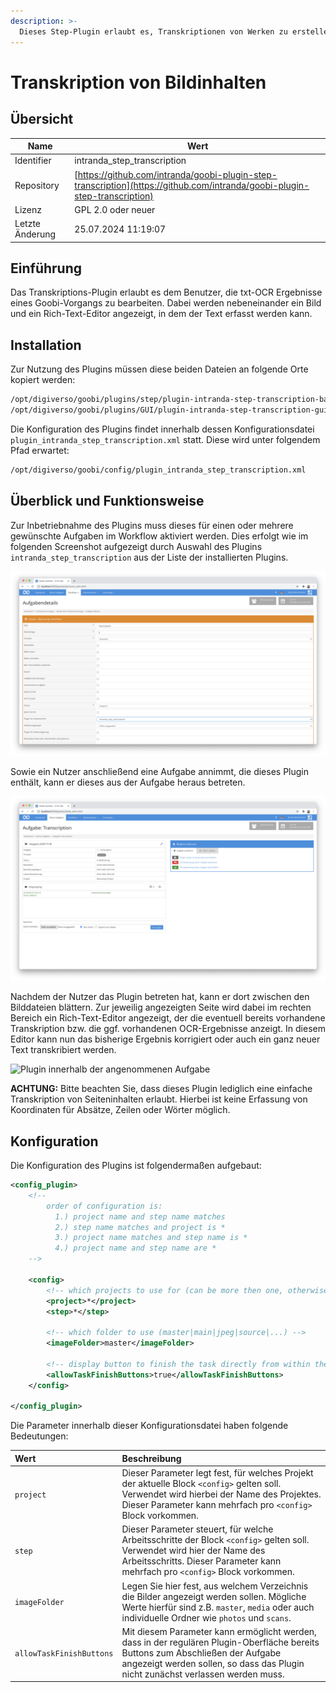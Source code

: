 ```yaml
---
description: >-
  Dieses Step-Plugin erlaubt es, Transkriptionen von Werken zu erstellen. Die Transkriptionen werden dabei ohne Wort- oder Zeilenkoordinaten erfasst.
---
```


# Transkription von Bildinhalten

## Übersicht

Name                     | Wert
-------------------------|-----------
Identifier               | intranda_step_transcription
Repository               | [https://github.com/intranda/goobi-plugin-step-transcription](https://github.com/intranda/goobi-plugin-step-transcription)
Lizenz              | GPL 2.0 oder neuer 
Letzte Änderung    | 25.07.2024 11:19:07


## Einführung
Das Transkriptions-Plugin erlaubt es dem Benutzer, die txt-OCR Ergebnisse eines Goobi-Vorgangs zu bearbeiten. Dabei werden nebeneinander ein Bild und ein Rich-Text-Editor angezeigt, in dem der Text erfasst werden kann.


## Installation
Zur Nutzung des Plugins müssen diese beiden Dateien an folgende Orte kopiert werden:

```bash
/opt/digiverso/goobi/plugins/step/plugin-intranda-step-transcription-base.jar
/opt/digiverso/goobi/plugins/GUI/plugin-intranda-step-transcription-gui.jar
```

Die Konfiguration des Plugins findet innerhalb dessen Konfigurationsdatei `plugin_intranda_step_transcription.xml` statt. Diese wird unter folgendem Pfad erwartet:

```bash
/opt/digiverso/goobi/config/plugin_intranda_step_transcription.xml
```


## Überblick und Funktionsweise
Zur Inbetriebnahme des Plugins muss dieses für einen oder mehrere gewünschte Aufgaben im Workflow aktiviert werden. Dies erfolgt wie im folgenden Screenshot aufgezeigt durch Auswahl des Plugins `intranda_step_transcription` aus der Liste der installierten Plugins.

![Zuweisung des Plugins zu einer bestimmten Aufgabe](images/goobi-plugin-step-transcription_screen1_de.png)

Sowie ein Nutzer anschließend eine Aufgabe annimmt, die dieses Plugin enthält, kann er dieses aus der Aufgabe heraus betreten.

![Plugin innerhalb der angenommenen Aufgabe](images/goobi-plugin-step-transcription_screen2_de.png)

Nachdem der Nutzer das Plugin betreten hat, kann er dort zwischen den Bilddateien blättern. Zur jeweilig angezeigten Seite wird dabei im rechten Bereich ein Rich-Text-Editor angezeigt, der die eventuell bereits vorhandene Transkription bzw. die ggf. vorhandenen OCR-Ergebnisse anzeigt. In diesem Editor kann nun das bisherige Ergebnis korrigiert oder auch ein ganz neuer Text transkribiert werden.

![Plugin innerhalb der angenommenen Aufgabe](images/goobi-plugin-step-transcription_screen3_de.png)

**ACHTUNG:** Bitte beachten Sie, dass dieses Plugin lediglich eine einfache Transkription von Seiteninhalten erlaubt. Hierbei ist keine Erfassung von Koordinaten für Absätze, Zeilen oder Wörter möglich.


## Konfiguration
Die Konfiguration des Plugins ist folgendermaßen aufgebaut:

```xml
<config_plugin>
    <!--
        order of configuration is:
          1.) project name and step name matches
          2.) step name matches and project is *
          3.) project name matches and step name is *
          4.) project name and step name are *
    -->

    <config>
        <!-- which projects to use for (can be more then one, otherwise use *) -->
        <project>*</project>
        <step>*</step>

        <!-- which folder to use (master|main|jpeg|source|...) -->
        <imageFolder>master</imageFolder>

        <!-- display button to finish the task directly from within the entered plugin -->
        <allowTaskFinishButtons>true</allowTaskFinishButtons>
    </config>

</config_plugin>
```

Die Parameter innerhalb dieser Konfigurationsdatei haben folgende Bedeutungen:

| Wert | Beschreibung |
| :--- | :--- |
| `project` | Dieser Parameter legt fest, für welches Projekt der aktuelle Block `<config>` gelten soll. Verwendet wird hierbei der Name des Projektes. Dieser Parameter kann mehrfach pro `<config>` Block vorkommen. |
| `step` | Dieser Parameter steuert, für welche Arbeitsschritte der Block `<config>` gelten soll. Verwendet wird hier der Name des Arbeitsschritts. Dieser Parameter kann mehrfach pro `<config>` Block vorkommen. |
| `imageFolder` | Legen Sie hier fest, aus welchem Verzeichnis die Bilder angezeigt werden sollen. Mögliche Werte hierfür sind z.B. `master`, `media` oder auch individuelle Ordner wie `photos` und `scans`. |
| `allowTaskFinishButtons` | Mit diesem Parameter kann ermöglicht werden, dass in der regulären Plugin-Oberfläche bereits Buttons zum Abschließen der Aufgabe angezeigt werden sollen, so dass das Plugin nicht zunächst verlassen werden muss. |